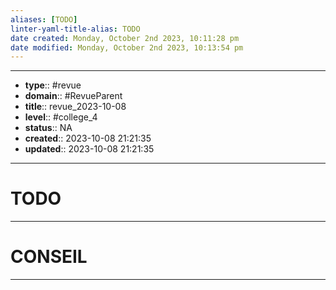 ```yaml
---
aliases: [TODO]
linter-yaml-title-alias: TODO
date created: Monday, October 2nd 2023, 10:11:28 pm
date modified: Monday, October 2nd 2023, 10:13:54 pm
---
```




---
- **type**:: #revue
- **domain**:: #RevueParent
- **title**:: revue_2023-10-08
- **level**:: #college_4
- **status**:: NA
- **created**:: 2023-10-08 21:21:35
- **updated**:: 2023-10-08 21:21:35
---


# TODO
---




# CONSEIL
---
